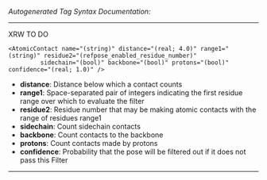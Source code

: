 _Autogenerated Tag Syntax Documentation:_

---
XRW TO DO

```
<AtomicContact name="(string)" distance="(real; 4.0)" range1="(string)" residue2="(refpose_enabled_residue_number)"
         sidechain="(bool)" backbone="(bool)" protons="(bool)" confidence="(real; 1.0)" />
```

-   **distance**: Distance below which a contact counts
-   **range1**: Space-separated pair of integers indicating the first residue range over which to evaluate the filter
-   **residue2**: Residue number that may be making atomic contacts with the range of residues range1
-   **sidechain**: Count sidechain contacts
-   **backbone**: Count contacts to the backbone
-   **protons**: Count contacts made by protons
-   **confidence**: Probability that the pose will be filtered out if it does not pass this Filter

---
